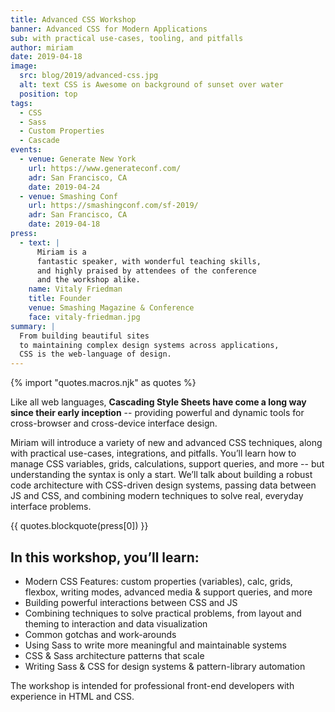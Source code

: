 ```yaml
---
title: Advanced CSS Workshop
banner: Advanced CSS for Modern Applications
sub: with practical use-cases, tooling, and pitfalls
author: miriam
date: 2019-04-18
image:
  src: blog/2019/advanced-css.jpg
  alt: text CSS is Awesome on background of sunset over water
  position: top
tags:
  - CSS
  - Sass
  - Custom Properties
  - Cascade
events:
  - venue: Generate New York
    url: https://www.generateconf.com/
    adr: San Francisco, CA
    date: 2019-04-24
  - venue: Smashing Conf
    url: https://smashingconf.com/sf-2019/
    adr: San Francisco, CA
    date: 2019-04-18
press:
  - text: |
      Miriam is a
      fantastic speaker, with wonderful teaching skills,
      and highly praised by attendees of the conference
      and the workshop alike.
    name: Vitaly Friedman
    title: Founder
    venue: Smashing Magazine & Conference
    face: vitaly-friedman.jpg
summary: |
  From building beautiful sites
  to maintaining complex design systems across applications,
  CSS is the web-language of design.
---
```


{% import "quotes.macros.njk" as quotes %}

Like all web languages,
**Cascading Style Sheets have come a long way
since their early inception** --
providing powerful and dynamic tools
for cross-browser and cross-device interface design.

Miriam will introduce a variety of new and advanced CSS techniques,
along with practical use-cases, integrations, and pitfalls.
You’ll learn how to manage CSS variables, grids, calculations,
support queries, and more --
but understanding the syntax is only a start.
We’ll talk about building a robust code architecture
with CSS-driven design systems,
passing data between JS and CSS,
and combining modern techniques to solve real,
everyday interface problems.

{{ quotes.blockquote(press[0]) }}

## In this workshop, you’ll learn:

- Modern CSS Features:
  custom properties (variables), calc, grids, flexbox, writing modes,
  advanced media & support queries, and more
- Building powerful interactions between CSS and JS
- Combining techniques to solve practical problems,
  from layout and theming to interaction and data visualization
- Common gotchas and work-arounds
- Using Sass to write more meaningful and maintainable systems
- CSS & Sass architecture patterns that scale
- Writing Sass & CSS for design systems & pattern-library automation

The workshop is intended for professional front-end developers
with experience in HTML and CSS.
